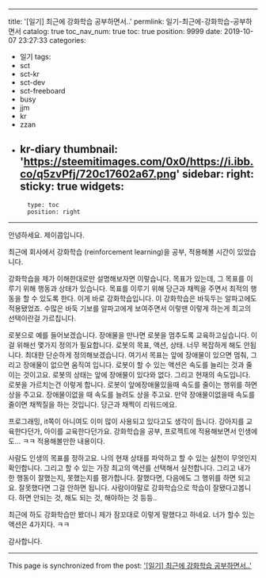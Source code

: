 
---
title: '[일기] 최근에 강화학습 공부하면서..'
permlink: 일기-최근에-강화학습-공부하면서
catalog: true
toc_nav_num: true
toc: true
position: 9999
date: 2019-10-07 23:27:33
categories:
- 일기
tags:
- sct
- sct-kr
- sct-dev
- sct-freeboard
- busy
- jjm
- kr
- zzan
- kr-diary
thumbnail: 'https://steemitimages.com/0x0/https://i.ibb.co/q5zvPfj/720c17602a67.png'
sidebar:
    right:
        sticky: true
widgets:
    -
        type: toc
        position: right
---


안녕하세요. 제이콥입니다.

최근에 회사에서 강화학습 (reinforcement learning)을 공부, 적용해볼 시간이 있었습니다.

강화학습을 제가 이해한대로만 설명해보자면 이렇습니다. 목표가 있는데, 그 목표를 이루기 위해 행동과 상태가 있습니다. 목표를 이루기 위해 당근과 채찍을 주면서 최적의 행동을 할 수 있도록 한다. 이게 바로 강화학습입니다. 이 강화학습은 바둑두는 알파고에도 적용됐었죠. 수많은 바둑 기보를 알파고에게 보여주면서 이렇땐 이렇게 하는게 최고의 선택이란걸 가르칩니다.

로봇으로 예를 들어보겠습니다. 장애물을 만나면 로봇을 멈추도록 교육하고싶습니다. 이걸 위해선 몇가지 정의가 필요합니다. 로봇의 목표, 액션, 상태. 너무 복잡하게 해도 안됩니다. 최대한 단순하게 정의해보겠습니다. 여기서 목표는 앞에 장애물이 있으면 멈춰, 그리고 장애물이 없으면 움직여 입니다. 로봇이 할 수 있는 액션은 속도를 늘리는 것과 줄이는 것이고요. 로봇의 상태는 앞에 장애물이 있다와 없다. 그리고 현재의 속도입니다. 로봇을 가르치는건 이렇게 합니다. 로봇이 앞에장애물있을때 속도를 줄이는 행위를 하면 상을 주고요. 장애물이없을 때 속도를 늘려도 상을 주고요. 만약 장애물이없을때 속도를 줄이면 채찍질을 하는 것입니다. 당근과 채찍이 리워드에요. 

프로그래밍, it쪽이 아니여도 이미 많이 사용되고 있다고도 생각이 듭니다. 강아지를 교육한다던가, 아이를 교육한다던가요. 강화학습을 공부, 프로젝트에 적용해보면서 인생에도... ㅋㅋ 적용해볼만한 내용이다. 

사람도 인생의 목표를 정하고요. 나의 현재 상태를 파악하고 할 수 있는 실천이 무엇인지 확인합니다. 그리고 할 수 있는 가장 최고의 액션를 선택해서 실천합니다. 그리고 내가 한 행동이 잘했는지, 못했는지를 평가합니다. 잘했다면, 다음에도 그 행위를 하면 되고요. 잘못했다면 그걸 안하면 됩니다. 사람이야말로 강화학습으로 학습이 잘됐다고봅니다. 하면 안되는 것, 해도 되는 것, 해야하는 것 등등..

최근에 하도 강화학습만 봤더니 제가 잠꼬대로 이렇게 말했다고 하네요. 너가 할수 있는 액션은 4가지다. ㅋㅋ

감사합니다.

- - -

This page is synchronized from the post: ['[일기] 최근에 강화학습 공부하면서..'](https://steempeak.com/@jacobyu/kexdt)
